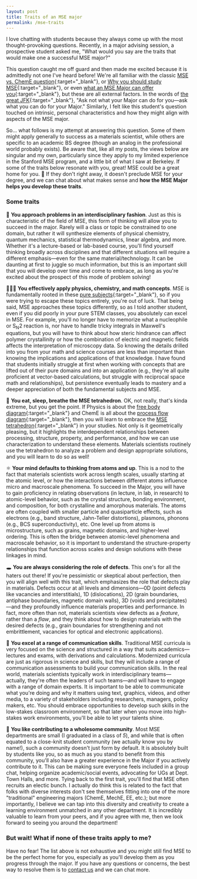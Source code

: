 ```yaml
---
layout: post
title: Traits of an MSE major
permalink: /mse-traits
---
```



I love chatting with students because they always come up with the most thought-provoking questions.
Recently, in a major advising session, a prospective student asked me, "What would you say are the traits that would make one a successful MSE major?"


This question caught me off guard and then made me excited because it is admittedly not one I've heard before!
We're all familiar with the classic [MSE vs. ChemE question](https://msestudent.com/what-is-the-difference-between-materials-science-and-chemical-engineering/){:target="_blank"}, or [Why you should study MSE](https://msestudent.com/13-reasons-why-you-should-study-materials-science-and-engineering/){:target="_blank"}, or even [what an MSE Major can offer you](https://mse.stanford.edu/academics-admissions/undergraduate-program/major){:target="_blank"}, but these are all external factors.
In the words of [the great JFK](https://www.ushistory.org/documents/ask-not.htm){:target="_blank"}, "Ask not what your Major can do for you—ask what you can do for your Major."
Similarly, I felt like this student's question touched on intrinsic, personal characteristics and how they might align with aspects of the MSE major.


So... what follows is my attempt at answering this question.
Some of them might apply generally to success as a materials scientist, while others are specific to an academic BS degree (though an analog in the professional world probably exists).
Be aware that, like all my posts, the views below are singular and my own, particularly since they apply to my limited experience in the Stanford MSE program, and a little bit of what I saw at Berkeley.
If some of the traits below resonate with you, great!
MSE could be a great home for you. 💙
If they don't right away, it doesn't preclude MSE for your degree, and we can chat about what makes sense and **how the MSE Major helps you develop these traits**.


### Some traits

🧠 **You approach problems in an interdisciplinary fashion**. 
Just as this is characteristic of the field of MSE, this form of thinking will allow you to succeed in the major.
Rarely will a class or topic be constrained to one domain, but rather it will synthesize elements of physical chemistry, quantum mechanics, statistical thermodynamics, linear algebra, and more.
Whether it's a lecture-based or lab-based course, you'll find yourself thinking broadly across disciplines and that different situations will require a different emphasis—even for the same material/technology.
It can be daunting at first to juggle so much information, but this is an important skill that you will develop over time and come to embrace, as long as you're excited about the prospect of this mode of problem solving!


👩🏽‍🔬 **You effectively apply physics, chemistry, and math concepts**.
MSE is fundamentally rooted in these [pure subjects](https://xkcd.com/435/){:target="_blank"}, so if you were trying to escape these topics entirely, you're out of luck.
That being said, MSE approaches these topics differently, so as I told another student, even if you did poorly in your pure STEM classes, you absolutely can excel in MSE.
For example, you'll no longer have to memorize what a nucleophile or S<sub>N</sub>2 reaction is, nor have to handle tricky integrals in Maxwell's equations, but you will have to think about how steric hindrance can affect polymer crystallinity or how the combination of electric and magnetic fields affects the interpretation of microscopy data.
So knowing the details drilled into you from your math and science courses are less than important than knowing the implications and applications of that knowledge.
I have found that students initially struggle at first when working with concepts that are lifted out of their pure domains and into an application (e.g., they're all quite proficient at vector-based calculations, but struggle with reciprocal space math and relationships), but persistence eventually leads to mastery and a deeper appreciation of both the fundamental subjects and MSE.


🔺 **You eat, sleep, breathe the MSE tetrahedron**.
OK, not really, that's kinda extreme, but you get the point.
If Physics is about the [free body diagram](https://en.wikipedia.org/wiki/Free_body_diagram){:target="_blank"} and ChemE is all about the [process flow diagram](https://en.wikipedia.org/wiki/Process_flow_diagram){:target="_blank"}, then you will learn to embrace the [MSE tetrahedron](https://en.wikipedia.org/wiki/Materials_science#Fundamentals){:target="_blank"} in your studies.
Not only is it geometrically pleasing, but it highlights the interdependent relationships between processing, structure, property, and performance, and how we can use characterization to understand these elements.
Materials scientists routinely use the tetrahedron to analyze a problem and design appropriate solutions, and you will learn to do so as well!


⚛ **Your mind defaults to thinking from atoms and up**.
This is a nod to the fact that materials scientists work across length scales, usually starting at the atomic level, or how the interactions between different atoms influence micro and macroscale phenomena.
To succeed in the Major, you will have to gain proficiency in relating observations (in lecture, in lab, in research) to atomic-level behavior, such as the crystal structure, bonding environment, and composition, for both crystalline and amorphous materials.
The atoms are often coupled with smaller particle and quasiparticle effects, such as electrons (e.g., band structure, Jahn-Teller distortions), plasmons, phonons (e.g., BCS superconductivity), etc. 
One level up from atoms is microstructure, such as grains, magnetic domains, and higher-level ordering. 
This is often the bridge between atomic-level phenomena and macroscale behavior, so it is important to understand the structure-property relationships that function across scales and design solutions with these linkages in mind.


🕳 **You are always considering the role of defects**.
This one's for all the haters out there!
If you're pessimistic or skeptical about perfection, then you will align well with this trait, which emphasizes the role that defects play in materials.
Defects occur at all levels and dimensions—0D (point defects like vacancies and interstitials), 1D (dislocations), 2D (grain boundaries, antiphase boundaries, magnetic domain walls), 3D (voids and precipitates)—and they profoundly influence materials properties and performance.
In fact, more often than not, materials scientists view defects as a _feature_, rather than a _flaw_, and they think about how to design materials with the desired defects (e.g., grain boundaries for strengthening and not embrittlement, vacancies for optical and electronic applications).


📝 **You excel at a range of communication skills**.
Traditional MSE curricula is very focused on the science and structured in a way that suits academics—lectures and exams, with derivations and calculations.
Modernized curricula are just as rigorous in science and skills, but they will include a range of communication assessments to build your communication skills.
In the real world, materials scientists typically work in interdisciplinary teams—actually, they're often the leaders of such teams—and will have to engage with a range of domain experts.
It is important to be able to communicate what you're doing and why it matters using text, graphics, videos, and other media, to a variety of stakeholders including researchers, managers, policy makers, etc.
You should embrace opportunities to develop such skills in the low-stakes classroom environment, so that later when you move into high-stakes work environments, you'll be able to let your talents shine.


💖 **You like contributing to a wholesome community**.
Most MSE departments are small (I graduated in a class of _5_), and while that is often equated to a close-knit student community (we actually know you by name!), such a community doesn't just form by default. 
It is absolutely built by students like you, so as much as you stand to benefit from this community, you'll also have a greater experience in the Major if you actively contribute to it. 
This can be making sure everyone feels included in a group chat, helping organize academic/social events, advocating for UGs at Dept. Town Halls, and more.
Tying back to the first trait, you'll find that MSE often recruits an electic bunch.
I actually do think this is related to the fact that folks with diverse interests don't see themselves fitting into one of the more "traditional" engineering majors (ChemE, MechE, EE, etc.); but more importantly, I believe we can tap into this diversity and creativity to create a learning environment unmatched in any other department.
It is incredibly valuable to learn from your peers, and if you agree with me, then we look forward to seeing you around the department!


### But wait! What if none of these traits apply to me?

Have no fear! 
The list above is not exhaustive and you might still find MSE to be the perfect home for you, especially as you'll develop them as you progress through the major.
If you have any questions or concerns, the best way to resolve them is to [contact us](mailto:mse-advising@lists.stanford.edu) and we can chat more.
